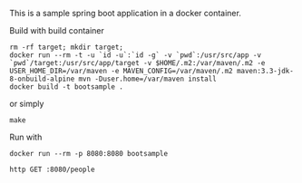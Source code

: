 This is a sample spring boot application in a docker container.

Build with build container
```
rm -rf target; mkdir target;
docker run --rm -t -u `id -u`:`id -g` -v `pwd`:/usr/src/app -v `pwd`/target:/usr/src/app/target -v $HOME/.m2:/var/maven/.m2 -e USER_HOME_DIR=/var/maven -e MAVEN_CONFIG=/var/maven/.m2 maven:3.3-jdk-8-onbuild-alpine mvn -Duser.home=/var/maven install
docker build -t bootsample .
```

or simply

```
make
```

Run with

```
docker run --rm -p 8080:8080 bootsample
```

```
http GET :8080/people
```
